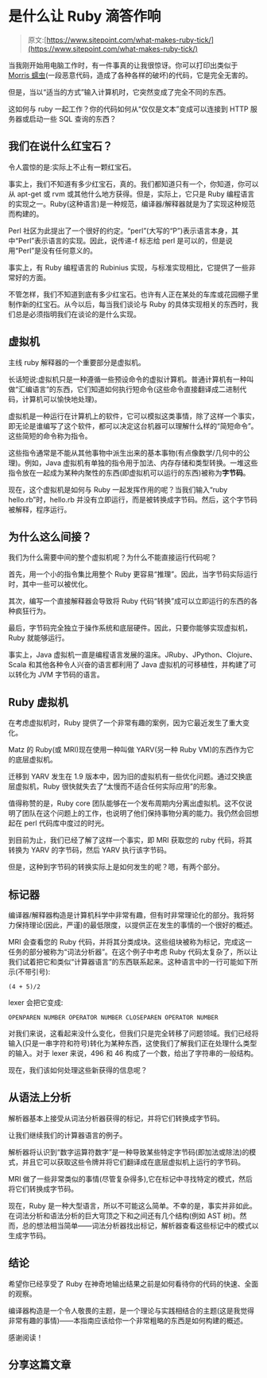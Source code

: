 # 是什么让 Ruby 滴答作响

> 原文:[https://www.sitepoint.com/what-makes-ruby-tick/](https://www.sitepoint.com/what-makes-ruby-tick/)

当我刚开始用电脑工作时，有一件事真的让我很惊讶。你可以打印出类似于 [Morris 蠕虫](http://en.wikipedia.org/wiki/Morris_worm)(一段恶意代码，造成了各种各样的破坏)的代码，它是完全无害的。

但是，当以“适当的方式”输入计算机时，它突然变成了完全不同的东西。

这如何与 ruby 一起工作？你的代码如何从“仅仅是文本”变成可以连接到 HTTP 服务器或启动一些 SQL 查询的东西？

## 我们在说什么红宝石？

令人震惊的是:实际上不止有一颗红宝石。

事实上，我们不知道有多少红宝石，真的。我们都知道只有一个，你知道，你可以从 apt-get 或 rvm 或其他什么地方获得。但是，实际上，它只是 Ruby 编程语言的实现之一。Ruby(这种语言)是一种规范，编译器/解释器就是为了实现这种规范而构建的。

Perl 社区为此提出了一个很好的约定。“perl”(大写的“P”)表示语言本身，其中“Perl”表示语言的实现。因此，说传递-f 标志给 perl 是可以的，但是说用“Perl”是没有任何意义的。

事实上，有 Ruby 编程语言的 Rubinius 实现，与标准实现相比，它提供了一些非常好的方面。

不管怎样，我们不知道到底有多少红宝石。也许有人正在某处的车库或花园棚子里制作新的红宝石。从今以后，每当我们谈论与 Ruby 的具体实现相关的东西时，我们总是必须指明我们在谈论的是什么实现。

## 虚拟机

主线 ruby 解释器的一个重要部分是虚拟机。

长话短说:虚拟机只是一种遵循一些预设命令的虚拟计算机。普通计算机有一种叫做“汇编语言”的东西，它们知道如何执行短命令(这些命令直接翻译成二进制代码，计算机可以愉快地处理)。

虚拟机是一种运行在计算机上的软件，它可以模拟这类事情，除了这样一个事实，即无论是谁编写了这个软件，都可以决定这台机器可以理解什么样的“简短命令”。这些简短的命令称为指令。

这些指令通常是不能从其他事物中派生出来的基本事物(有点像数学/几何中的公理)。例如，Java 虚拟机有单独的指令用于加法、内存存储和类型转换。一堆这些指令放在一起成为某种内聚性的东西(即虚拟机可以运行的东西)被称为**字节码**。

现在，这个虚拟机是如何与 Ruby 一起发挥作用的呢？当我们输入“ruby hello.rb”时，hello.rb 并没有立即运行，而是被转换成字节码。然后，这个字节码被解释，程序运行。

## 为什么这么间接？

我们为什么需要中间的整个虚拟机呢？为什么不能直接运行代码呢？

首先，用一个小的指令集比用整个 Ruby 更容易“推理”。因此，当字节码实际运行时，其中一些可以被优化。

其次，编写一个直接解释器会导致将 Ruby 代码“转换”成可以立即运行的东西的各种疯狂行为。

最后，字节码完全独立于操作系统和底层硬件。因此，只要你能够实现虚拟机，Ruby 就能够运行。

事实上，Java 虚拟机一直是编程语言发展的温床。JRuby、JPython、Clojure、Scala 和其他各种令人兴奋的语言都利用了 Java 虚拟机的可移植性，并构建了可以转化为 JVM 字节码的语言。

## Ruby 虚拟机

在考虑虚拟机时，Ruby 提供了一个非常有趣的案例，因为它最近发生了重大变化。

Matz 的 Ruby(或 MRI)现在使用一种叫做 YARV(另一种 Ruby VM)的东西作为它的底层虚拟机。

迁移到 YARV 发生在 1.9 版本中，因为旧的虚拟机有一些优化问题。通过交换底层虚拟机，Ruby 很快就失去了“太慢而不适合任何实际应用”的形象。

值得称赞的是，Ruby core 团队能够在一个发布周期内分离出虚拟机。这不仅说明了团队在这个问题上的工作，也说明了他们保持事物分离的能力。我仍然会回想起在 perl 代码库中度过的时光。

到目前为止，我们已经了解了这样一个事实，即 MRI 获取您的 ruby 代码，将其转换为 YARV 的字节码，然后 YARV 执行该字节码。

但是，这种到字节码的转换实际上是如何发生的呢？嗯，有两个部分。

## 标记器

编译器/解释器构造是计算机科学中非常有趣，但有时非常理论化的部分。我将努力保持理论(因此，严谨)的最低限度，以提供正在发生的事情的一个很好的概述。

MRI 会查看您的 Ruby 代码，并将其分类成块。这些组块被称为标记，完成这一任务的部分被称为“词法分析器”。在这个例子中考虑 Ruby 代码太复杂了，所以让我们试着把它和类似“计算器语言”的东西联系起来。这种语言中的一行可能如下所示(不带引号):

`(4 + 5)/2`

lexer 会把它变成:

`OPENPAREN NUMBER OPERATOR NUMBER CLOSEPAREN OPERATOR NUMBER`

对我们来说，这看起来没什么变化，但我们只是完全转移了问题领域。我们已经将输入(只是一串字符和符号)转化为某种东西，这使我们了解我们正在处理什么类型的输入。对于 lexer 来说，496 和 46 构成了一个数，给出了字符串的一般结构。

现在，我们该如何处理这些新获得的信息呢？

## 从语法上分析

解析器基本上接受从词法分析器获得的标记，并将它们转换成字节码。

让我们继续我们的计算器语言的例子。

解析器将认识到“数字运算符数字”是一种导致某些特定字节码(即加法或除法)的模式，并且它可以获取这些令牌并将它们翻译成在底层虚拟机上运行的字节码。

MRI 做了一些非常类似的事情(尽管复杂得多),它在标记中寻找特定的模式，然后将它们转换成字节码。

现在，Ruby 是一种大型语言，所以不可能这么简单。不幸的是，事实并非如此。在词法分析和语法分析的巨大穹顶之下和之间还有几个结构(例如 AST 树)。然而，总的想法相当简单——词法分析器找出标记，解析器查看这些标记中的模式以生成字节码。

## 结论

希望你已经享受了 Ruby 在神奇地输出结果之前是如何看待你的代码的快速、全面的观察。

编译器构造是一个令人敬畏的主题，是一个理论与实践相结合的主题(这是我觉得非常有趣的事情)——本指南应该给你一个非常粗略的东西是如何构建的概述。

感谢阅读！

## 分享这篇文章